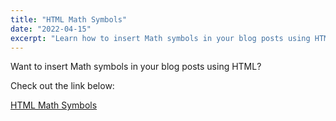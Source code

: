 ```yaml
---
title: "HTML Math Symbols"
date: "2022-04-15"
excerpt: "Learn how to insert Math symbols in your blog posts using HTML."
---
```


Want to insert Math symbols in your blog posts using HTML?

Check out the link below:

[HTML Math Symbols](https://www.toptal.com/designers/htmlarrows/math/)
